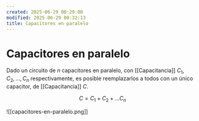 ```yaml
---
created: 2025-06-29 00:29:00
modified: 2025-06-29 00:32:13
title: Capacitores en paralelo
---
```


# Capacitores en paralelo

Dado un circuito de $n$ capacitores en paralelo, con [[Capacitancia]] $C_1, C_2, \dots, C_n$ respectivamente, es posible reemplazarlos a todos con un único capacitor, de [[Capacitancia]] $C$.

$$
C =
C_1 +
C_2 +
\dots
C_n
$$

![[capacitores-en-paralelo.png]]
